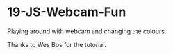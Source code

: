 # 19-JS-Webcam-Fun

Playing around with webcam and changing the colours.

Thanks to Wes Bos for the tutorial.